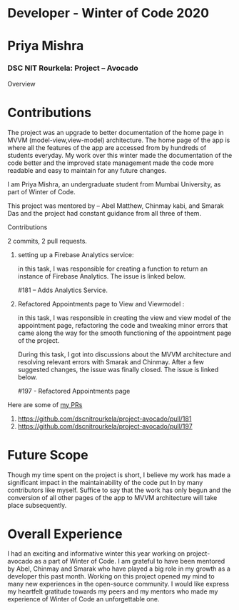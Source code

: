 # Developer - Winter of Code 2020
# Priya Mishra
### DSC NIT Rourkela: Project – Avocado 

 Overview
# Contributions

The project was an upgrade to better documentation of the home page in MVVM (model-view,view-model) architecture. The home page of the app is where all the features of the app are accessed from by hundreds of students everyday. My work over this winter made the documentation of the code better and the improved state management made the code more readable and easy to maintain for any future changes.

I am Priya Mishra, an undergraduate student from Mumbai University, as part of Winter of Code.

This project was mentored by – Abel Matthew, Chinmay kabi, and Smarak Das and the project had constant guidance from all three of them.

Contributions

2 commits, 2 pull requests.    

1) setting up a Firebase Analytics service:

	in this task, I was responsible for creating a function to return an 	instance of Firebase Analytics. The issue is linked below.

	
 	#181 – Adds Analytics Service.



2) Refactored Appointments page to View and Viewmodel :
	
	in this task, I was responsible in creating the view and view 	model of the appointment page, refactoring the code and tweaking 	minor errors that came along the way for the smooth functioning of the appointment page of the project.

	During this task, I got into discussions about the MVVM 	architecture and resolving relevant errors with Smarak and 	Chinmay. After a few suggested changes, the issue was finally 	closed. The issue is linked below.

	#197  -  Refactored Appointments page
 

Here are some of [my PRs]()

1. https://github.com/dscnitrourkela/project-avocado/pull/181 
2. https://github.com/dscnitrourkela/project-avocado/pull/197

# Future Scope

Though my time spent on the project is short, I believe my work has made a significant impact in the maintainability of the code put In by many contributors like myself. Suffice to say that the work has only begun and the conversion of all other pages of the app to MVVM architecture will take place subsequently.

# Overall Experience

I had an exciting and informative winter this year working on project-avocado as a part of Winter of Code. I am grateful to have been mentored by Abel, Chinmay and Smarak who have played a big role in my growth as a developer this past month. Working on this project opened my mind to many new experiences in the open-source community. I would like express my heartfelt gratitude towards my peers and my mentors who made my experience of Winter of Code an unforgettable one.  
